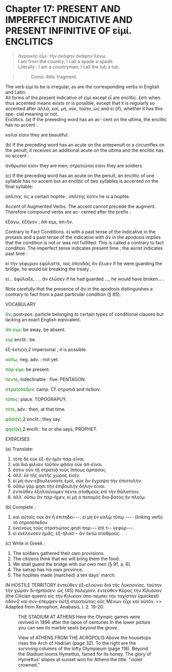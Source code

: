 # Chapter 17: PRESENT AND IMPERFECT INDICATIVE AND PRESENT INFINITIVE OF εἰμί. ENCLITICS

<bibl></bibl>
>  ἄγροικός εἶμι· τὴν σκάφην σκάφην λέγω.<br/>
>  I am from the country; I call a spade a spade.<br/>
>  Literally : I am a countryman; I call the tub a tub.<br/>

>> Comic Attic fragment.






<div type="textpart" subtype="para" n="93">
The verb εἰμί to be is irregular, as are the corresponding verbs in English and Latin.

<div type="textpart" subtype="para" n="94">
All forms of the present indicative of εἰμί except
εἶ are enclitic. ἔστι when thus accented means exists or is
possible, except that it is regularly so accented after ἀλλά,
καί, μή, οὐκ, τοῦτο, ὡς and εἰ (if), whether it has this spe-
cial meaning or not.

<div type="textpart" subtype="para" n="95">
Enclitics. (a) If the preeeding word has an ac-
cent on the ultima, the enclitic has no accent :

καλοί εἰσιν they are beautiful.

(b) If the preceding word has an acute on the antepenult or a circumflex on the penult, it receives an additional acute on the ultima and the enclitic has no accent :

ἄνθρωποί εἰσιν they are men;
στρατιῶταί εἰσιν they are soldiers.

<pb n="53"/>

(c) If the preceding word has an acute on the penult,
an enclitic of one syllable has no accent but an enclitic of
two syllables is accented on the final syllable:

ὁπλίτης τις a certain hoplite ;
ὁπλίτης ἐστίν he is a hoplite.

<div type="textpart" subtype="para" n="96">
Accent of Augmented Verbs. The accent cannot
precede the augment. Therefore compound verbs are ac-
cented after the prefix :

ἐξάγω, ἐξῆγον ; ἄπ-ειμι, ἀπ-ῆν.

<div type="textpart" subtype="para" n="97">
Contrary to Fact Conditions. εἰ with a past tense
of the indicative in the protasis and a past tense of the indicative with ἄν in the apodosis implies that the condition
is not or was not fulfilled. This is called a contrary to
fact condition. The imperfect tense indicates present time ;
the aorist indicates past time :

εἰ τὴν γέφυραν ἐφύλαττε, τας σπονδὰς ἂν ἔλυεν
if he were guarding the bridge, he would be breaking the treaty ;

εἰ... ἐφύλαξε, . .. ἂν ἔλῡσεν
if he had guarded ..., he would have broken... .



Note carefully that the presence of ἄν in the apodosis distinguishes
a contrary to fact from a past particular condition (§ 85).

<div type="textpart" subtype="para" n="98">
VOCABULARY

<span style="color:green">ἄν</span>, post-pos. particle belonging to certain types of conditional clauses but lacking an exact English eqnivalent.

<span style="color:green">ἄπ-ειμι</span>: be away, be absent.

<span style="color:green">εἰμί</span> enclit.: be.

<rs type="lemma" n="ἔξεστι">ἔξ-ἐστι(ν)</rs>,2 impersonal ; it is possible.

<span style="color:green">οὔπω</span>, neg. adv. : not yet.

<span style="color:green">πάρ-ειμι</span>: be present.

<span style="color:green">πέντε</span>, indeclinable : five. PENTAGON.

<span style="color:green">στρατόπεδον</span>: camp. Cf. στρατιά and πεδίον.

<span style="color:green">τόπος</span>: place. TOPOGRAPUY.

<span style="color:green">τότε</span>, adv.: then, at that time.

<span style="color:green">φᾱσί(ν)</span>,2 enclit.; they say.

<span style="color:green">φησί(ν)</span>,2 enclit.: he or she says, PROPHET.



<pb n="54"/>


<div type="textpart" subtype="para" n="99">
EXERCISES

(a) Translate:

1. τότε δὲ οὐκ ἐξ-ῆν ἡμῖν παρ-εῖναι.
2. καὶ διὰ φιλίαν τοῦτον φᾶσιν οὐκ ἀπ-εῖναι.
3. ἔστιν οὖν τῇ στρατιᾷ τοὺς ἵππους ἁρπάσαι;
4. ἀλλ᾽ ἐκ τῆς αὐτῆς χώρας εἰσίν.
5. εἰ μὴ συν-εβουλεύσατε ἐμοί, οὐκ ἂν ἔγραψα τὴν ἐπιστολήν.
6. οὔπω γάρ φησι τὴν ἐπιβουλὴν δήλην εἶναι.
7. ἐντεῦθεν ἐξηλαύνομεν πέντε σταθμοὺς ἐπὶ τὴν θάλατταν.
8. ἀλλ᾽ οὔπω ἂν παρ-ῆμεν, εἰ μὴ ὁ ποταμὸς δια-βατὸς ἣν πλοίῳ.

(b) Complete :
1. καὶ αὐτοῖς οὐκ ἂν ἦ ἐπιτηδει---,  εἰ μὴ ἐν καλῷ
τόπῳ ---- (linking verb) τὸ στρατόπεδον.
2. ἐκείνους τοὺς στρατιώτας φησὶ παρ--- ἐπὶ τ-- γεφύρ---.
3. εἰ ἐκέλευσεν ἡμᾶς, ἐξ-ηλασ-- ἂν ὀκτὼ σταθμούς.

(c) Write in Greek :

1. The soldiers gathered their own provisions.
2. The citizens think that we will bring them the food.
3. We shall guard the bridge with our own men (§ 91, a, 6).
4. The satrap has his own province.
5. The hoplites made (marched) a ten days’ march.

<div type="textpart" subtype="para" n="100">
IN HOSTILE TERRITORY
<quote xml:lang="grc">ἐντεῦθεν ἐξ-ελαύνει διὰ τῆς Λυκαονίας. ταύτην τὴν χώραν
δι-ήρπασεν: ὡς (45) πολεμίαν. ἐντεῦθεν Κῦρος τὴν Κίλισσαν
(the Cilician queen) εἰς τὴν Κιλικίαν ἀπο-πέμπει τὴν ταχίστην
(quickest) ὁδόν·2 καὶ συν-έπεμψεν αὐτῇ στρατιώτας οὓς
Μένων εἶχε καὶ αὐτόν.</quote> <quote xml:lang="eng"></quote> >> Adapted from Xenophon, Anabasis, I. 2. 19-20.




<pb n="55"/>
<figure><head>THE STADIUM AT ATHENS</head>
Here the Olympic games were revived in 1896 after the lapse of centuries
In the lower picture you can see its marble seats beyond the grove.</figure>


<figure><head>View of ATHENS FROM THE ACROPOLIS</head>
Above the housetops rises the Arch of Hadrian (page 32). To the right
are the surviving columns of the lofty Olympieum (page 118). Beyond the
Stadium looms Hymettus, famed for its honey. The glory of Hymettus’
slopes at sunset won for Athens the title. “violet crowned.”</figure>







<pb n="56"/>




